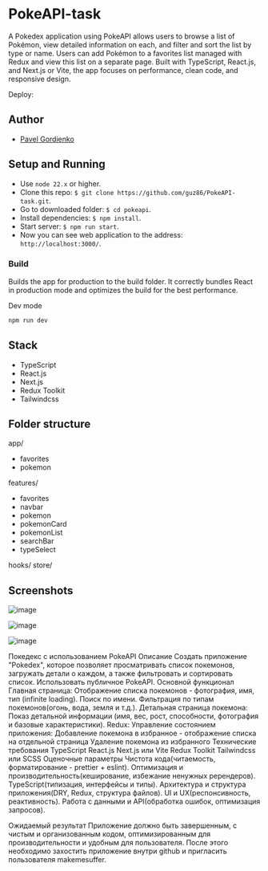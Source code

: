 # PokeAPI-task

A Pokedex application using PokeAPI allows users to browse a list of Pokémon, view detailed information on each, and filter and sort the list by type or name. Users can add Pokémon to a favorites list managed with Redux and view this list on a separate page. Built with TypeScript, React.js, and Next.js or Vite, the app focuses on performance, clean code, and responsive design.
 
Deploy: 

## Author

- [Pavel Gordienko](https://github.com/guz86)

## Setup and Running

- Use `node 22.x` or higher.
- Clone this repo: `$ git clone https://github.com/guz86/PokeAPI-task.git`.
- Go to downloaded folder: `$ cd pokeapi`.
- Install dependencies: `$ npm install`.
- Start server: `$ npm run start`.
- Now you can see web application to the address: `http://localhost:3000/`.

### Build

Builds the app for production to the build folder. It correctly bundles React in production mode and optimizes the build for the best performance.


Dev mode
```bash
npm run dev
```

## Stack
- TypeScript
- React.js
- Next.js
- Redux Toolkit
- Tailwindcss
 

## Folder structure
app/
- favorites
- pokemon
 
features/
- favorites
- navbar
- pokemon
- pokemonCard
- pokemonList
- searchBar
- typeSelect
 
hooks/
store/

## Screenshots

![image](https://github.com/user-attachments/assets/6e31db3e-92f4-4c24-959d-b48ebafdcb68)

![image](https://github.com/user-attachments/assets/adc74da0-0fb0-4777-bafa-a896573629f3)

![image](https://github.com/user-attachments/assets/c0e605cc-451b-460a-a0ae-3900b2671106)



 
Покедекс с использованием PokeAPI
Описание
Создать приложение "Pokedex", которое позволяет просматривать список покемонов, загружать детали о каждом, а также фильтровать и сортировать список. Использовать публичное PokeAPI.
Основной функционал
Главная страница:
Отображение списка покемонов - фотография, имя, тип (infinite loading).
Поиск по имени.
Фильтрация по типам покемонов(огонь, вода, земля и т.д.).
Детальная страница покемона:
Показ детальной информации (имя, вес, рост, способности, фотография и базовые характеристики).
Redux:
Управление состоянием приложения:
Добавление покемона в избранное - отображение списка на отдельной страница
Удаление покемона из избранного 
Технические требования
TypeScript
React.js
Next.js или Vite
Redux Toolkit
Tailwindcss или SCSS
Оценочные параметры
Чистота кода(читаемость, форматирование - prettier + eslint).
Оптимизация и производительность(кеширование, избежание ненужных ререндеров).
TypeScript(типизация, интерфейсы и типы).
Архитектура и структура приложения(DRY, Redux, структура файлов).
UI и UX(респонсивность, реактивность).
Работа с данными и API(обработка ошибок, оптимизация запросов).

Ожидаемый результат
Приложение должно быть завершенным, с чистым и организованным кодом, оптимизированным для производительности и удобным для пользователя. После этого необходимо захостить приложение внутри github и пригласить пользователя makemesuffer.
